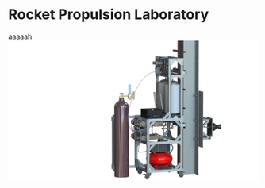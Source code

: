 # Rocket Propulsion Laboratory

aaaaah
![alt text](https://github.com/dibachi/portfolio/blob/main/Rocket%20Propulsion%20Laboratory/photos/Full_System.JPG)
